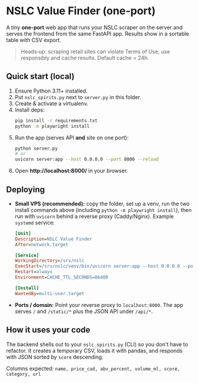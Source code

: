 # NSLC Value Finder (one-port)

A tiny **one-port** web app that runs your NSLC scraper on the server and serves the frontend from the same FastAPI app. Results show in a sortable table with CSV export.

> Heads‑up: scraping retail sites can violate Terms of Use; use responsibly and cache results. Default cache = 24h.

## Quick start (local)
1) Ensure Python 3.11+ installed.
2) Put `nslc_spirits.py` next to `server.py` in this folder.
3) Create & activate a virtualenv.
4) Install deps:
   ```bash
   pip install -r requirements.txt
   python -m playwright install
   ```
5) Run the app (serves API **and** site on one port):
   ```bash
   python server.py
   # or
   uvicorn server:app --host 0.0.0.0 --port 8000 --reload
   ```
6) Open **http://localhost:8000/** in your browser.

## Deploying
- **Small VPS (recommended):** copy the folder, set up a venv, run the two install commands above (including `python -m playwright install`), then run with `uvicorn` behind a reverse proxy (Caddy/Nginx). Example `systemd` service:
  ```ini
  [Unit]
  Description=NSLC Value Finder
  After=network.target

  [Service]
  WorkingDirectory=/srv/nslc
  ExecStart=/srv/nslc/venv/bin/uvicorn server:app --host 0.0.0.0 --port 8000
  Restart=always
  Environment=CACHE_TTL_SECONDS=86400

  [Install]
  WantedBy=multi-user.target
  ```
- **Ports / domain:** Point your reverse proxy to `localhost:8000`. The app serves `/` and `/static/*` plus the JSON API under `/api/*`.

## How it uses your code
The backend shells out to your `nslc_spirits.py` (CLI) so you don't have to refactor. It creates a temporary CSV, loads it with pandas, and responds with JSON sorted by `score` descending.

Columns expected: `name, price_cad, abv_percent, volume_ml, score, category, url`
